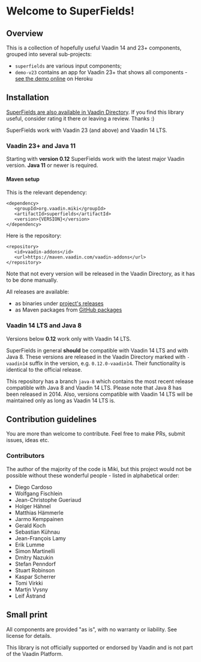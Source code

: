 # Welcome to SuperFields!

## Overview

This is a collection of hopefully useful Vaadin 14 and 23+ components, grouped into several sub-projects:
* `superfields` are various input components;
* `demo-v23` contains an app for Vaadin 23+ that shows all components - [see the demo online](https://superfields.herokuapp.com/) on Heroku

## Installation

[SuperFields are also available in Vaadin Directory](https://vaadin.com/directory/component/superfields). If you find this library useful, consider rating it there or leaving a review. Thanks :)

SuperFields work with Vaadin 23 (and above) and Vaadin 14 LTS.

### Vaadin 23+ and Java 11

Starting with **version 0.12** SuperFields work with the latest major Vaadin version. **Java 11** or newer is required. 

#### Maven setup

This is the relevant dependency:
```
<dependency>
   <groupId>org.vaadin.miki</groupId>
   <artifactId>superfields</artifactId>
   <version>{VERSION}</version>
</dependency>
```

Here is the repository:
```
<repository>
   <id>vaadin-addons</id>
   <url>https://maven.vaadin.com/vaadin-addons</url>
</repository>
```

Note that not every version will be released in the Vaadin Directory, as it has to be done manually.

All releases are available:
* as binaries under [project's releases](https://github.com/vaadin-miki/super-fields/releases)
* as Maven packages from [GitHub packages](https://github.com/vaadin-miki/super-fields/packages/177670)

### Vaadin 14 LTS and Java 8

Versions below **0.12** work only with Vaadin 14 LTS.

SuperFields in general **should** be compatible with Vaadin 14 LTS and with Java 8. These versions are released in the Vaadin Directory marked with `-vaadin14` suffix in the version, e.g. `0.12.0-vaadin14`. Their functionality is identical to the official release.

This repository has a branch `java-8` which contains the most recent release compatible with Java 8 and Vaadin 14 LTS. Please note that Java 8 has been released in 2014. Also, versions compatible with Vaadin 14 LTS will be maintained only as long as Vaadin 14 LTS is.  

## Contribution guidelines

You are more than welcome to contribute. Feel free to make PRs, submit issues, ideas etc.

### Contributors

The author of the majority of the code is Miki, but this project would not be possible without these wonderful people - listed in alphabetical order:

* Diego Cardoso
* Wolfgang Fischlein
* Jean-Christophe Gueriaud
* Holger Hähnel
* Matthias Hämmerle
* Jarmo Kemppainen
* Gerald Koch
* Sebastian Kühnau
* Jean-François Lamy
* Erik Lumme
* Simon Martinelli
* Dmitry Nazukin
* Stefan Penndorf
* Stuart Robinson
* Kaspar Scherrer
* Tomi Virkki
* Martin Vysny
* Leif Åstrand

## Small print

All components are provided "as is", with no warranty or liability. See license for details.

This library is not officially supported or endorsed by Vaadin and is not part of the Vaadin Platform.

